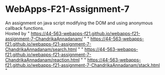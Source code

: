 # WebApps-F21-Assignment-7
An assignment on java script modifying the DOM and using anonymous callback functions.
 <br> 
 Hosted by " https://44-563-webapps-f21.github.io/webapps-f21-assignment-7-ChandrikaAnnadanam/ " 
  " https://44-563-webapps-f21.github.io/webapps-f21-assignment-7-ChandrikaAnnadanam/search.html " 
   " https://44-563-webapps-f21.github.io/webapps-f21-assignment-7-ChandrikaAnnadanam/reaction.html " 
   " https://44-563-webapps-f21.github.io/webapps-f21-assignment-7-ChandrikaAnnadanam/stack.html " 